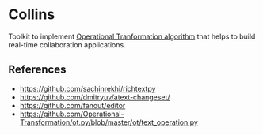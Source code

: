 # Collins

Toolkit to implement [Operational Tranformation algorithm](https://en.wikipedia.org/wiki/Operational_transformation) 
that helps to build real-time collaboration applications.

## References

- https://github.com/sachinrekhi/richtextpy
- https://github.com/dmitryuv/atext-changeset/
- https://github.com/fanout/editor
- https://github.com/Operational-Transformation/ot.py/blob/master/ot/text_operation.py